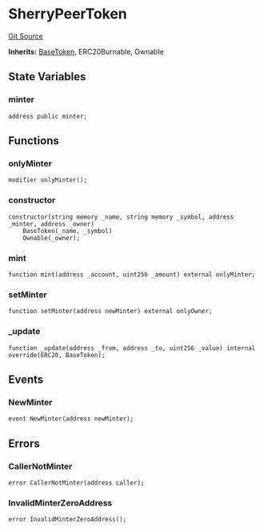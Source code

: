 # SherryPeerToken
[Git Source](https://github.com-smastropiero/SherryLabs/sherry-contracts/blob/7488ae397dbcaa4df700f0dbbfff7f6537916c5a/contracts/wormhole/SherryPeerToken.sol)

**Inherits:**
[BaseToken](/contracts/lib/BaseToken.sol/contract.BaseToken.md), ERC20Burnable, Ownable


## State Variables
### minter

```solidity
address public minter;
```


## Functions
### onlyMinter


```solidity
modifier onlyMinter();
```

### constructor


```solidity
constructor(string memory _name, string memory _symbol, address _minter, address _owner)
    BaseToken(_name, _symbol)
    Ownable(_owner);
```

### mint


```solidity
function mint(address _account, uint256 _amount) external onlyMinter;
```

### setMinter


```solidity
function setMinter(address newMinter) external onlyOwner;
```

### _update


```solidity
function _update(address _from, address _to, uint256 _value) internal override(ERC20, BaseToken);
```

## Events
### NewMinter

```solidity
event NewMinter(address newMinter);
```

## Errors
### CallerNotMinter

```solidity
error CallerNotMinter(address caller);
```

### InvalidMinterZeroAddress

```solidity
error InvalidMinterZeroAddress();
```

